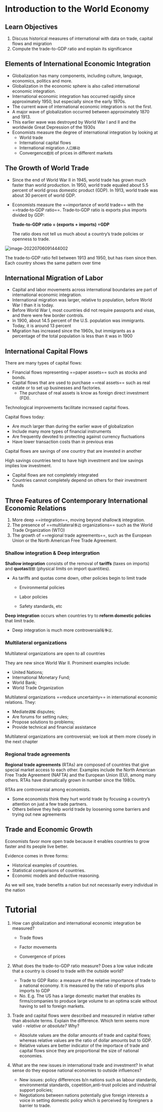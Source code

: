 # Introduction to the World Economy

## Learn Objectives

1. Discuss historical measures of international with data on trade, capital flows and migration
2. Compute the trade-to-GDP ratio and explain its significance

## Elements of International Economic Integration

- Globalization has many components, including culture, language, economics, politics and more.
- Globalization in the economic sphere is also called international economic integration.
- International economic integration has occurred rapidly since approximately 1950, but especially since the early 1970s.
- The current wave of international economic integration is not the first.
- A major wave of globalization occurred between approximately 1870 and 1913.
- This earlier wave was destroyed by World War I and II and the worldwide Great Depression of the 1930s
- Economists measure the degree of  international integration by looking at 
  - World trade
  - International capital flows
  - International migration `人口移动`
  - Convergence`趋同` of prices in different markets

## The Growth of World Trade

- Since the end of World War II in 1945, world trade has grown much faster than world production. In 1950, world trade equaled about 5.5 percent of world gross domestic product (GDP). In 1913, world trade was about 30 percent of world GDP.

- Economists measure the ==importance of world trade== with the ==trade‐to‐GDP ratio==. Trade‐to‐GDP ratio is exports plus imports divided by GDP:

  **Trade‐to‐GDP ratio = (exports + imports) ÷GDP**

  The ratio does not tell us much about a country’s trade policies or openness to trade.

![image-20220706091444002](./img/image-20220706091444002.png)

The trade‐to‐GDP ratio fell between 1913 and 1950, but has risen since then.
Each country shows the same pattern over time

## International Migration of Labor

- Capital and labor movements across international boundaries are part of international economic integration.
- International migration was larger, relative to population, before World War I than it is today.
- Before World War I, most countries did not require passports and visas, and there were few border controls.
- In 1900, about 14.5 percent of the U.S. population was immigrants. Today, it is around 13 percent
- Migration has increased since the 1960s, but immigrants as a percentage of the total population is less than it was in 1900

## International Capital Flows

There are many types of capital flows:

- Financial flows representing ==paper assets== such as stocks and bonds.
- Capital flows that are used to purchase ==real assets== such as real estate or to set up businesses and factories.
  - The purchase of real assets is know as foreign direct investment (FDI).

Technological improvements facilitate increased capital flows.

Capital flows today:

- Are much larger than during the earlier wave of globalization
- Include many more types of financial instruments
- Are frequently devoted to protecting against currency fluctuations
- Have lower transaction costs than in previous eras

Capital flows are savings of one country that are invested in another

High savings countries tend to have high investment and low savings implies low investment.

- Capital flows are not completely integrated
- Countries cannot completely depend on others for their investment funds

## Three Features of Contemporary International Economic Relations

1. More deep ==integration==, moving beyond shallow`浅` integration.
2. The presence of ==multilateral`多边` organizations== such as the World Trade Organization (WTO)
3. The growth of ==regional trade agreements==, such as the European Union or the North American Free Trade Agreement.

### Shallow integration & Deep intergration

**Shallow integration** consists of the removal of **tariffs** (taxes on imports) and **quotas**`限额` (physical limits on import quantities).

- As tariffs and quotas come down, other policies begin to limit trade

  - Environmental policies

  - Labor policies

  - Safety standards, etc

**Deep integration** occurs when countries try to **reform domestic policies** that limit trade.

- Deep integration is much more controversial`有争议`.

### Multilateral organizations

Multilateral organizations are open to all countries

They are new since World War II. Prominent examples include:

- United Nations;
- International Monetary Fund;
- World Bank;
- World Trade Organization

Multilateral organizations ==reduce uncertainty== in international economic relations. They:

- Mediate`调解` disputes;
- Are forums for setting rules;
- Propose solutions to problems;
- Provide technical and financial assistance

Multilateral organizations are controversial; we look at them more closely in the next chapter

### Regional trade agreements

**Regional trade agreements** (RTAs) are composed of countries that give special market access to each other.
Examples include the North American Free Trade Agreement (NAFTA) and the European Union (EU), among many others.
RTAs have dramatically grown in number since the 1980s.

RTAs are controversial among economists.

- Some economists think they hurt world trade by focusing a country’s attention on just a few trade partners.
- Others believe they help world trade by loosening some barriers and trying out new agreements

## Trade and Economic Growth

Economists favor more open trade because it enables countries to grow faster and its people live better.

Evidence comes in three forms:

- Historical examples of countries.
- Statistical comparisons of countries.
- Economic models and deductive reasoning.

As we will see, trade benefits a nation but not necessarily every individual in the nation

# Tutorial

1. How can globalization and international economic integration be measured?

   - Trade flows

   - Factor movements

   - Convergence of prices

2. What does the trade-to-GDP ratio measure? Does a low value indicate that a country is closed to trade with the outside world?

   - Trade to GDP Ratio: a measure of the relative importance of trade to a national economy. It is measured by the ratio of exports plus imports to GDP
   - No. E.g. The US has a large domestic market that enables its firms/companies to produce large volume to an optima scale without having to sell to foreign markets.

3. Trade and capital flows were described and measured in relative rather than absolute terms. Explain the difference. Which term seems more valid - *relative or absolute?* Why?

   - Absolute values are the dollar amounts of trade and capital flows; whereas relative values are the ratio of dollar amounts but to GDP.
   - Relative values are better indicator of the importace of trade and capital flows since they are proportional the size of national economies. 

4. What are the new issues in international trade and investment? In what sense do they expose national economies to outside influences?

   - New issues: policy differences b/n nations such as labour standards, environmental standards, copetition,anti-trust policies and industrial support policies; 
   - Negotiations between nations potentially give foreign interests a voice in setting domestic policy which is perceived by foreigners a barrier to trade.